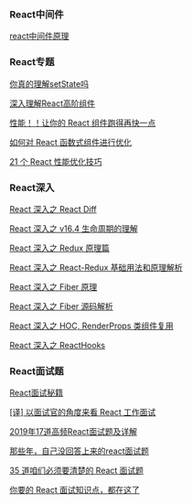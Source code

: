 <!--
 * @Descripttion: 
 * @version: 1.0.0
 * @Author: jimmiezhou
 * @Date: 2019-11-25 09:06:47
 * @LastEditors: jimmiezhou
 * @LastEditTime: 2019-12-15 21:13:53
 -->

### React中间件

[react中间件原理](https://github.com/JimmieZhou/interview/blob/master/10%E3%80%81react/react%E4%B8%AD%E9%97%B4%E4%BB%B6%E5%8E%9F%E7%90%86.md)

### React专题

[你真的理解setState吗](https://juejin.im/post/5b45c57c51882519790c7441)

[深入理解React高阶组件](https://www.html.cn/archives/9462)

[性能！！让你的 React 组件跑得再快一点](https://juejin.im/post/5ddde1c15188257a0d22ae1e)

[如何对 React 函数式组件进行优化](https://juejin.im/post/5dd337985188252a1873730f)

[21 个 React 性能优化技巧](https://www.infoq.cn/article/KVE8xtRs-uPphptq5LUz)

### React深入

[React 深入之 React Diff](https://github.com/fyuanfen/note/blob/master/article/React/React%E6%B7%B1%E5%85%A5%E4%B9%8BReact%20Diff.md)

[React 深入之 v16.4 生命周期的理解](https://github.com/fyuanfen/note/blob/master/article/React/React%E6%B7%B1%E5%85%A5%E4%B9%8Bv16.4%E7%94%9F%E5%91%BD%E5%91%A8%E6%9C%9F%E7%9A%84%E7%90%86%E8%A7%A3.md)

[React 深入之 Redux 原理篇](https://github.com/fyuanfen/note/blob/master/article/React/React%E6%B7%B1%E5%85%A5%E4%B9%8BRedux%E5%8E%9F%E7%90%86%E7%AF%87.md)

[React 深入之 React-Redux 基础用法和原理解析](https://github.com/fyuanfen/note/blob/master/article/React/React%E6%B7%B1%E5%85%A5%E4%B9%8BReact-Redux%E5%9F%BA%E7%A1%80%E7%94%A8%E6%B3%95%E5%92%8C%E5%8E%9F%E7%90%86%E8%A7%A3%E6%9E%90.md)

[React 深入之 Fiber 原理](https://github.com/fyuanfen/note/blob/master/article/React/React%E6%B7%B1%E5%85%A5%E4%B9%8BFiber%E5%8E%9F%E7%90%86.md)

[React 深入之 Fiber 源码解析](https://github.com/fyuanfen/note/blob/master/article/React/React%E6%B7%B1%E5%85%A5%E4%B9%8BFiber%E6%BA%90%E7%A0%81%E8%A7%A3%E6%9E%90.md)

[React 深入之 HOC, RenderProps 类组件复用](https://github.com/fyuanfen/note/blob/master/article/React/React%E6%B7%B1%E5%85%A5%E4%B9%8BHOC%2C%20RenderProps%E7%B1%BB%E7%BB%84%E4%BB%B6%E5%A4%8D%E7%94%A8.md)

[React 深入之 ReactHooks](https://github.com/fyuanfen/note/blob/master/article/React/React%E6%B7%B1%E5%85%A5%E4%B9%8BReactHooks.md)

### React面试题

[React面试秘籍](https://juejin.im/post/5c93a0cc6fb9a070f237755f#heading-2)

[[译] 以面试官的角度来看 React 工作面试](https://juejin.im/post/5bca74cfe51d450e9163351b)

[2019年17道高频React面试题及详解](https://juejin.im/post/5d5f44dae51d4561df7805b4)

[那些年，自己没回答上来的react面试题](https://juejin.im/post/5c9b39e2f265da611f1d9b5f)

[35 道咱们必须要清楚的 React 面试题](https://juejin.im/post/5dc20a4ff265da4d4e30040b)

[你要的 React 面试知识点，都在这了](https://juejin.im/post/5cf0733de51d4510803ce34e#heading-13)









